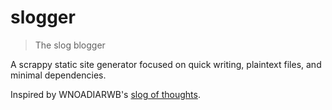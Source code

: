 # slogger

> The slog blogger

A scrappy static site generator focused on quick writing, plaintext files, and minimal dependencies.

Inspired by WNOADIARWB's [slog of thoughts](https://wnoadiarwb.us).
